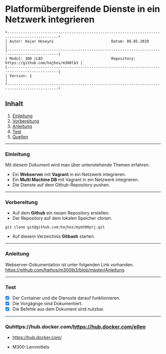 # Platformübergreifende Dienste in ein Netzwerk integrieren
``` 
*---------------------------------------------------------------------------------------------*
| Autor: Hajar Hoseyni                          Datum: 08.05.2020                             |
|---------------------------------------------------------------------------------------------|
| Modul: 300 /LB3                               Repository: https://github.com/hajhos/m300lb3 |
|---------------------------------------------------------------------------------------------|
| Version: 1                                                                                  |
*---------------------------------------------------------------------------------------------*
```
## Inhalt
1. [Einleitung](#Einleitung)
2. [Vorbereitung](#Vorbereitung)
3. [Anleitung](#Anleitung)
4. [Test](#Test)
5. [Quellen](#Quellen)
___
### Einleitung
Mit diesem Dokument wird man über untenstehende Themen erfahren.
- Ein **Webserver** mit **Vagrant** in ein Netzwerk integrieren.
- Ein **Multi Machine DB** mit Vagrant in ein Netzwerk integrieren.
- Die Dienste auf dem Github-Repository pushen. 
___
### Vorbereitung
- Auf dem **Github** ein neuen Repository erstellen.
- Der Repository auf dem lokalen Speicher clonen.
```
git clone git@github.com:hajhos/mym300prj.git
```
- Auf diesem Verzeichnis **Gitbash** starten.
___
### Anleitung
Webserver-Dokumentation ist unter folgenden Link vorhanden.
https://github.com/hajhos/m300lb3/blob/master/Anleitung
___
### Test
- [x] Der Container und die Diensxte darauf funktionieren.
- [x] Die Vorgägnge sind Dokumentiert.
- [x] Die Befehle aus dem Dokument sind nutzbar.
___
### Quhttps://hub.docker.com/https://hub.docker.com/ellen
- https://hub.docker.com/

- M300-Lernmittels
